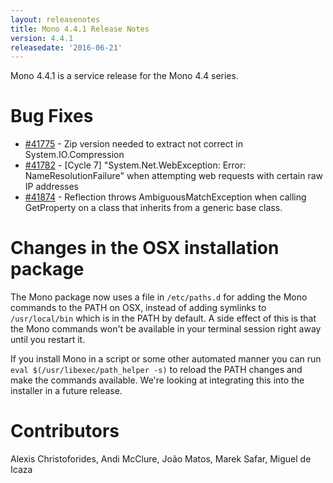```yaml
---
layout: releasenotes
title: Mono 4.4.1 Release Notes
version: 4.4.1
releasedate: '2016-06-21'
---
```


Mono 4.4.1 is a service release for the Mono 4.4 series.

Bug Fixes
=========

* [#41775](https://bugzilla.xamarin.com/show_bug.cgi?id=41775) - Zip version needed to extract not correct in System.IO.Compression
* [#41782](https://bugzilla.xamarin.com/show_bug.cgi?id=41782) - [Cycle 7] &quot;System.Net.WebException: Error: NameResolutionFailure&quot; when attempting web requests with certain raw IP addresses
* [#41874](https://bugzilla.xamarin.com/show_bug.cgi?id=41874) - Reflection throws AmbiguousMatchException when calling GetProperty on a class that inherits from a generic base class.

Changes in the OSX installation package
=======================================

The Mono package now uses a file in `/etc/paths.d` for adding the Mono commands to the PATH on OSX, instead of adding symlinks to `/usr/local/bin` which is in the PATH by default. A side effect of this is that the Mono commands won't be available in your terminal session right away until you restart it.

If you install Mono in a script or some other automated manner you can run `eval $(/usr/libexec/path_helper -s)` to reload the PATH changes and make the commands available. We're looking at integrating this into the installer in a future release.

Contributors
============

Alexis Christoforides, Andi McClure, João Matos, Marek Safar, Miguel de Icaza

